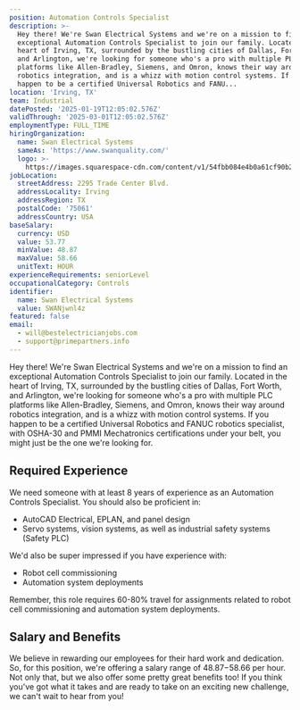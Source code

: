 ```yaml
---
position: Automation Controls Specialist
description: >-
  Hey there! We're Swan Electrical Systems and we're on a mission to find an
  exceptional Automation Controls Specialist to join our family. Located in the
  heart of Irving, TX, surrounded by the bustling cities of Dallas, Fort Worth,
  and Arlington, we're looking for someone who's a pro with multiple PLC
  platforms like Allen-Bradley, Siemens, and Omron, knows their way around
  robotics integration, and is a whizz with motion control systems. If you
  happen to be a certified Universal Robotics and FANU...
location: 'Irving, TX'
team: Industrial
datePosted: '2025-01-19T12:05:02.576Z'
validThrough: '2025-03-01T12:05:02.576Z'
employmentType: FULL_TIME
hiringOrganization:
  name: Swan Electrical Systems
  sameAs: 'https://www.swanquality.com/'
  logo: >-
    https://images.squarespace-cdn.com/content/v1/54fbb084e4b0a61cf90b2a6b/1511915437509-KMEEKDHKFLZ8J2AD7Y8M/SWAN_logo_horz_black.jpg?format=1500w
jobLocation:
  streetAddress: 2295 Trade Center Blvd.
  addressLocality: Irving
  addressRegion: TX
  postalCode: '75061'
  addressCountry: USA
baseSalary:
  currency: USD
  value: 53.77
  minValue: 48.87
  maxValue: 58.66
  unitText: HOUR
experienceRequirements: seniorLevel
occupationalCategory: Controls
identifier:
  name: Swan Electrical Systems
  value: SWANjwnl4z
featured: false
email:
  - will@bestelectricianjobs.com
  - support@primepartners.info
---
```




Hey there! We're Swan Electrical Systems and we're on a mission to find an exceptional Automation Controls Specialist to join our family. Located in the heart of Irving, TX, surrounded by the bustling cities of Dallas, Fort Worth, and Arlington, we're looking for someone who's a pro with multiple PLC platforms like Allen-Bradley, Siemens, and Omron, knows their way around robotics integration, and is a whizz with motion control systems. If you happen to be a certified Universal Robotics and FANUC robotics specialist, with OSHA-30 and PMMI Mechatronics certifications under your belt, you might just be the one we're looking for.

## Required Experience 

We need someone with at least 8 years of experience as an Automation Controls Specialist. You should also be proficient in:

* AutoCAD Electrical, EPLAN, and panel design
* Servo systems, vision systems, as well as industrial safety systems (Safety PLC)

We'd also be super impressed if you have experience with:

* Robot cell commissioning 
* Automation system deployments 

Remember, this role requires 60-80% travel for assignments related to robot cell commissioning and automation system deployments.

## Salary and Benefits

We believe in rewarding our employees for their hard work and dedication. So, for this position, we're offering a salary range of $48.87-$58.66 per hour. Not only that, but we also offer some pretty great benefits too! If you think you've got what it takes and are ready to take on an exciting new challenge, we can't wait to hear from you!
